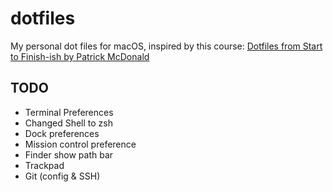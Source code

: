 # dotfiles
My personal dot files for macOS, inspired by this course: 
[Dotfiles from Start to Finish-ish by Patrick McDonald](https://www.udemy.com/share/1043Ta3@fWYLq4xuDOzVCe1n-FaqtWDKj3GC3nhuomzNqQF4nzT-7OwA669olDFasO7t_S53Tw==/)

## TODO
- Terminal Preferences
- Changed Shell to zsh
- Dock preferences
- Mission control preference
- Finder show path bar
- Trackpad
- Git (config & SSH)
